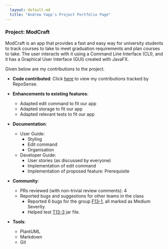 ```yaml
---
  layout: default.md
  title: "Andrew Yapp's Project Portfolio Page"
---
```


### Project: ModCraft

ModCraft is an app that provides a fast and easy way for university students to track courses to take to meet graduation requirements and plan courses to take. The user interacts
with it using a Command Line Interface (CLI), and it has a Graphical User Interface (GUI) created with JavaFX.

Given below are my contributions to the project.

* **Code contributed**: Click [here](https://nus-cs2103-ay2324s1.github.io/tp-dashboard/#/widget/?search=&sort=groupTitle&sortWithin=title&timeframe=commit&mergegroup=&groupSelect=groupByRepos&breakdown=true&checkedFileTypes=docs~functional-code~test-code&since=2023-09-22&chartGroupIndex=46&chartIndex=0) to view my contributions tracked by RepoSense.

* **Enhancements to existing features**:
  * Adapted edit command to fit our app
  * Adapted storage to fit our app
  * Adapted relevant tests to fit our app

* **Documentation**:
  * User Guide:
    * Styling
    * Edit command
    * Organisation
  * Developer Guide:
    * User stories (as discussed by everyone)
    * Implementation of edit command
    * Implementation of proposed feature: Prerequisite

* **Community**:
  * PRs reviewed (with non-trivial review comments): 4
  * Reported bugs and suggestions for other teams in the class
    * Reported 6 bugs for the group [F13-1](https://github.com/AY2324S1-CS2103-F13-1/tp), all marked as Medium Severity.
    * Helped test [T13-3](https://github.com/AY2324S1-CS2103T-T13-3/tp) jar file.

* **Tools**:
  * PlantUML
  * Markdown
  * Git
